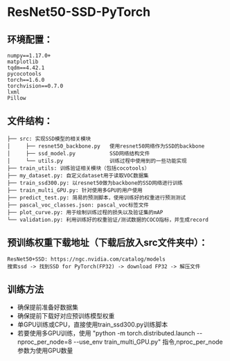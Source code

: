 # ResNet50-SSD-PyTorch

## 环境配置：

```
numpy==1.17.0+
matplotlib
tqdm==4.42.1
pycocotools
torch==1.6.0
torchvision==0.7.0
lxml
Pillow
```

## 文件结构：

```
├── src: 实现SSD模型的相关模块    
│     ├── resnet50_backbone.py   使用resnet50网络作为SSD的backbone  
│     ├── ssd_model.py           SSD网络结构文件 
│     └── utils.py               训练过程中使用到的一些功能实现
├── train_utils: 训练验证相关模块（包括cocotools）  
├── my_dataset.py: 自定义dataset用于读取VOC数据集    
├── train_ssd300.py: 以resnet50做为backbone的SSD网络进行训练    
├── train_multi_GPU.py: 针对使用多GPU的用户使用    
├── predict_test.py: 简易的预测脚本，使用训练好的权重进行预测测试    
├── pascal_voc_classes.json: pascal_voc标签文件    
├── plot_curve.py: 用于绘制训练过程的损失以及验证集的mAP
└── validation.py: 利用训练好的权重验证/测试数据的COCO指标，并生成record
```

## 预训练权重下载地址（下载后放入src文件夹中）：

```
ResNet50+SSD: https://ngc.nvidia.com/catalog/models
搜索ssd -> 找到SSD for PyTorch(FP32) -> download FP32 -> 解压文件
```



## 训练方法

- 确保提前准备好数据集
- 确保提前下载好对应预训练模型权重
- 单GPU训练或CPU，直接使用train_ssd300.py训练脚本
- 若要使用多GPU训练，使用 "python -m torch.distributed.launch --nproc_per_node=8 --use_env train_multi_GPU.py" 指令,nproc_per_node参数为使用GPU数量

## 